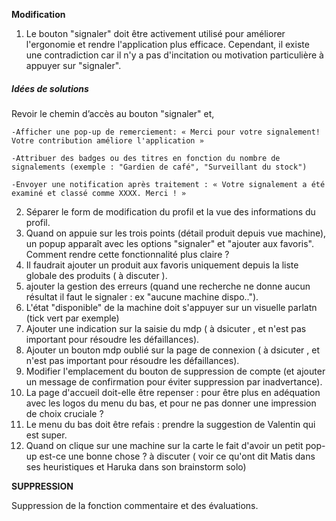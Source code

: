 **Modification**

1. Le bouton "signaler" doit être activement utilisé pour améliorer l'ergonomie et rendre l'application plus efficace. Cependant, il existe une contradiction car il n'y a pas d'incitation ou motivation particulière à appuyer sur "signaler".
##### Idées de solutions
Revoir le chemin d’accès au bouton "signaler" et,

    -Afficher une pop-up de remerciement: « Merci pour votre signalement! Votre contribution améliore l'application »

    -Attribuer des badges ou des titres en fonction du nombre de signalements (exemple : "Gardien de café", "Surveillant du stock")

    -Envoyer une notification après traitement : « Votre signalement a été examiné et classé comme XXXX. Merci ! »



2. Séparer le form de modification du profil et la vue des informations du profil.
3. Quand on appuie sur les trois points (détail produit depuis vue machine), un popup apparaît avec les options "signaler" et "ajouter aux favoris".
Comment rendre cette fonctionnalité plus claire ?
4. Il faudrait ajouter un produit aux favoris uniquement depuis la liste globale des produits ( à discuter ).
5. ajouter la gestion des erreurs (quand une recherche ne donne aucun résultat il faut le signaler : ex "aucune machine dispo..").
6. L'état "disponible" de la machine doit s'appuyer sur un visuelle parlatn (tick vert par exemple)
7. Ajouter une indication sur la saisie du mdp ( à dsicuter , et n'est pas important pour résoudre les défaillances).
8. Ajouter un bouton mdp oublié sur la page de connexion ( à dsicuter , et n'est pas important pour résoudre les défaillances).
9. Modifier l'emplacement du bouton de suppression de compte (et ajouter un message de confirmation pour éviter suppression par inadvertance).
10. La page d'accueil doit-elle être repenser  : pour être plus en adéquation avec les logos du menu du bas, et pour ne pas donner une impression de choix cruciale ?
11. Le menu du bas doit être refais : prendre la suggestion de Valentin qui est super.
12. Quand on clique sur une machine sur la carte le fait d'avoir un petit pop-up est-ce une bonne chose ? à discuter ( voir ce qu'ont dit Matis dans ses heuristiques et Haruka dans son brainstorm solo)

**SUPPRESSION**

Suppression de la fonction commentaire et des évaluations.